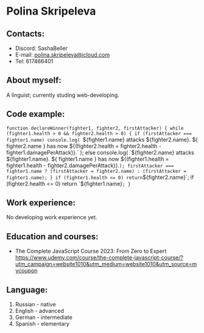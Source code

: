 # Polina Skripeleva

## Contacts:

- Discord: SashaBeller
- E-mail: polina.skripeleva@icloud.com
- Tel: 617466401

## About myself:

A linguist; currently studing web-developing.

## Code example:

`function declareWinner(fighter1, fighter2, firstAttacker) {
  while (fighter1.health > 0 && fighter2.health > 0) {
    if (firstAttacker === fighter1.name)
      console.log(
        `${fighter1.name} attacks ${fighter2.name}. ${
          fighter2.name
        } has now ${(fighter2.health =
          fighter2.health - fighter1.damagePerAttack)}.`
      );
    else
      console.log(
        `${fighter2.name} attacks ${fighter1.name}. ${
          fighter1.name
        } has now ${(fighter1.health =
          fighter1.health - fighter2.damagePerAttack)}.`
      );
    firstAttacker === fighter1.name
      ? (firstAttacker = fighter2.name)
      : (firstAttacker = fighter1.name);
  }
  if (fighter1.health <= 0)
    return `${fighter2.name}`;
  if (fighter2.health <= 0)
    return `${fighter1.name}`;
}
`

## Work experience:

No developing work experience yet.

## Education and courses:

- The Complete JavaScript Course 2023: From Zero to Expert
  https://www.udemy.com/course/the-complete-javascript-course/?utm_campaign=website1010&utm_medium=website1010&utm_source=mycoupon

## Language:

1. Russian - native
2. English - advanced
3. German - intermediate
4. Spanish - elementary
